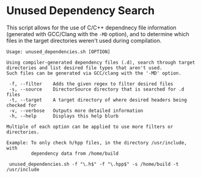 # Unused Dependency Search

This script allows for the use of C/C++ dependnecy file information (generated with GCC/Clang with the `-MD` option), and to determine which files in the target directories weren't used during compilation.

```
Usage: unused_dependencies.sh [OPTION]

Using compiler-generated dependency files (.d), search through target
directories and list desired file types that aren't used.
Such files can be generated via GCC/clang with the '-MD' option.

 -f, --filter    Adds the given regex to filter desired files
 -s, --source    DirectorSource directory that is searched for .d files
 -t, --target    A target directory of where desired headers being checked for
 -v, --verbose   Outputs more detailed information
 -h, --help      Displays this help blurb

Multiple of each option can be applied to use more filters or directories.

Example: To only check h/hpp files, in the directory /usr/include, with
         dependency data from /home/build

 unused_dependencies.sh -f "\.h$" -f "\.hpp$" -s /home/build -t /usr/include
 ```